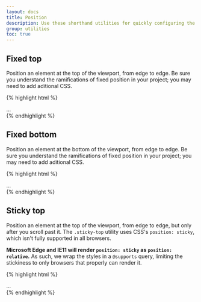 ```yaml
---
layout: docs
title: Position
description: Use these shorthand utilities for quickly configuring the position of an element.
group: utilities
toc: true
---
```


## Fixed top

Position an element at the top of the viewport, from edge to edge. Be sure you understand the ramifications of fixed position in your project; you may need to add aditional CSS.

{% highlight html %}
<div class="fixed-top">...</div>
{% endhighlight %}

## Fixed bottom

Position an element at the bottom of the viewport, from edge to edge. Be sure you understand the ramifications of fixed position in your project; you may need to add aditional CSS.

{% highlight html %}
<div class="fixed-bottom">...</div>
{% endhighlight %}

## Sticky top

Position an element at the top of the viewport, from edge to edge, but only after you scroll past it. The `.sticky-top` utility uses CSS's `position: sticky`, which isn't fully supported in all browsers.

**Microsoft Edge and IE11 will render `position: sticky` as `position: relative`.** As such, we wrap the styles in a `@supports` query, limiting the stickiness to only browsers that properly can render it.

{% highlight html %}
<div class="sticky-top">...</div>
{% endhighlight %}

